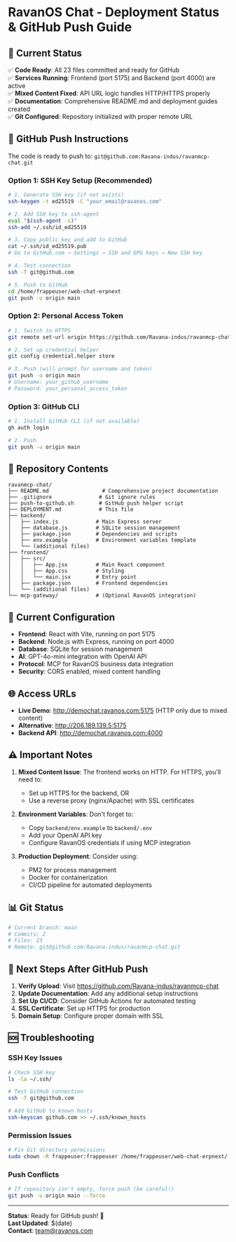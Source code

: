 # RavanOS Chat - Deployment Status & GitHub Push Guide

## 🎉 Current Status

✅ **Code Ready**: All 23 files committed and ready for GitHub  
✅ **Services Running**: Frontend (port 5175) and Backend (port 4000) are active  
✅ **Mixed Content Fixed**: API URL logic handles HTTP/HTTPS properly  
✅ **Documentation**: Comprehensive README.md and deployment guides created  
✅ **Git Configured**: Repository initialized with proper remote URL  

## 🚀 GitHub Push Instructions

The code is ready to push to: `git@github.com:Ravana-indus/ravanmcp-chat.git`

### Option 1: SSH Key Setup (Recommended)

```bash
# 1. Generate SSH key (if not exists)
ssh-keygen -t ed25519 -C "your_email@ravanos.com"

# 2. Add SSH key to ssh-agent
eval "$(ssh-agent -s)"
ssh-add ~/.ssh/id_ed25519

# 3. Copy public key and add to GitHub
cat ~/.ssh/id_ed25519.pub
# Go to GitHub.com → Settings → SSH and GPG keys → New SSH key

# 4. Test connection
ssh -T git@github.com

# 5. Push to GitHub
cd /home/frappeuser/web-chat-erpnext
git push -u origin main
```

### Option 2: Personal Access Token

```bash
# 1. Switch to HTTPS
git remote set-url origin https://github.com/Ravana-indus/ravanmcp-chat.git

# 2. Set up credential helper
git config credential.helper store

# 3. Push (will prompt for username and token)
git push -u origin main
# Username: your_github_username
# Password: your_personal_access_token
```

### Option 3: GitHub CLI

```bash
# 1. Install GitHub CLI (if not available)
gh auth login

# 2. Push
git push -u origin main
```

## 📁 Repository Contents

```
ravanmcp-chat/
├── README.md                 # Comprehensive project documentation
├── .gitignore               # Git ignore rules
├── push-to-github.sh        # GitHub push helper script
├── DEPLOYMENT.md            # This file
├── backend/
│   ├── index.js            # Main Express server
│   ├── database.js         # SQLite session management
│   ├── package.json        # Dependencies and scripts
│   ├── env.example         # Environment variables template
│   └── (additional files)
├── frontend/
│   ├── src/
│   │   ├── App.jsx         # Main React component
│   │   ├── App.css         # Styling
│   │   └── main.jsx        # Entry point
│   ├── package.json        # Frontend dependencies
│   └── (additional files)
└── mcp-gateway/            # (Optional RavanOS integration)
```

## 🔧 Current Configuration

- **Frontend**: React with Vite, running on port 5175
- **Backend**: Node.js with Express, running on port 4000
- **Database**: SQLite for session management
- **AI**: GPT-4o-mini integration with OpenAI API
- **Protocol**: MCP for RavanOS business data integration
- **Security**: CORS enabled, mixed content handling

## 🌐 Access URLs

- **Live Demo**: http://demochat.ravanos.com:5175 (HTTP only due to mixed content)
- **Alternative**: http://206.189.139.5:5175
- **Backend API**: http://demochat.ravanos.com:4000

## ⚠️ Important Notes

1. **Mixed Content Issue**: The frontend works on HTTP. For HTTPS, you'll need to:
   - Set up HTTPS for the backend, OR
   - Use a reverse proxy (nginx/Apache) with SSL certificates

2. **Environment Variables**: Don't forget to:
   - Copy `backend/env.example` to `backend/.env`
   - Add your OpenAI API key
   - Configure RavanOS credentials if using MCP integration

3. **Production Deployment**: Consider using:
   - PM2 for process management
   - Docker for containerization
   - CI/CD pipeline for automated deployments

## 📊 Git Status

```bash
# Current branch: main
# Commits: 2
# Files: 23
# Remote: git@github.com:Ravana-indus/ravanmcp-chat.git
```

## 🎯 Next Steps After GitHub Push

1. **Verify Upload**: Visit https://github.com/Ravana-indus/ravanmcp-chat
2. **Update Documentation**: Add any additional setup instructions
3. **Set Up CI/CD**: Consider GitHub Actions for automated testing
4. **SSL Certificate**: Set up HTTPS for production
5. **Domain Setup**: Configure proper domain with SSL

## 🆘 Troubleshooting

### SSH Key Issues
```bash
# Check SSH key
ls -la ~/.ssh/

# Test GitHub connection
ssh -T git@github.com

# Add GitHub to known hosts
ssh-keyscan github.com >> ~/.ssh/known_hosts
```

### Permission Issues
```bash
# Fix Git directory permissions
sudo chown -R frappeuser:frappeuser /home/frappeuser/web-chat-erpnext/.git
```

### Push Conflicts
```bash
# If repository isn't empty, force push (be careful!)
git push -u origin main --force
```

---

**Status**: Ready for GitHub push! 🚀  
**Last Updated**: $(date)  
**Contact**: team@ravanos.com 